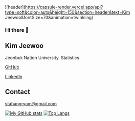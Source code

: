 ![header](https://capsule-render.vercel.app/api?type=soft&color=auto&height=150&section=header&text=Kim Jeewoo&fontSize=70&animation=twinkling)

### Hi there 👋

<!--
**stahangryum/stahangryum** is a ✨ _special_ ✨ repository because its `README.md` (this file) appears on your GitHub profile.

Here are some ideas to get you started:

- 🔭 I’m currently working on ...
- 🌱 I’m currently learning ...
- 👯 I’m looking to collaborate on ...
- 🤔 I’m looking for help with ...
- 💬 Ask me about ...
- 📫 How to reach me: ...
- 😄 Pronouns: ...
- ⚡ Fun fact: ...
-->

## Kim Jeewoo
Jeonbuk Nation University. Statistics

[GitHub](https://github.com/stahangryum)

[LinkedIn](www.linkedin.com/in/stahangryum)



## Contact
stahangryum@gmail.com

[![My GitHub stats](https://github-readme-stats.vercel.app/api?username=stahangryum&show_icons=true&theme=cobalt)](https://github.com/anuraghazra/github-readme-stats)
[![Top Langs](https://github-readme-stats.vercel.app/api/top-langs/?username=stahangryum&layout=compact)](https://github.com/anuraghazra/github-readme-stats)
